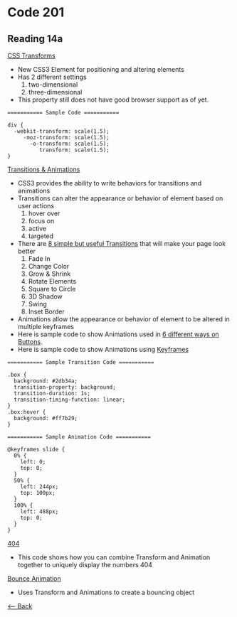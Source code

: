 # Code 201
## Reading 14a

[CSS Transforms](https://learn.shayhowe.com/advanced-html-css/css-transforms/)
* New CSS3 Element for positioning and altering elements
* Has 2 different settings
  1. two-dimensional
  1. three-dimensional
* This property still does not have good browser support as of yet.

```
=========== Sample Code ===========

div {
  -webkit-transform: scale(1.5);
     -moz-transform: scale(1.5);
       -o-transform: scale(1.5);
          transform: scale(1.5);
}
```


[Transitions & Animations](https://learn.shayhowe.com/advanced-html-css/transitions-animations/)
* CSS3 provides the ability to write behaviors for transitions and animations
* Transitions can alter the appearance or behavior of element based on user actions
  1. hover over
  1. focus on
  1. active
  1. targeted
* There are [8 simple but useful Transitions](http://www.webdesignerdepot.com/2014/05/8-simple-css3-transitions-that-will-wow-your-users) that will make your page look better
  1. Fade In
  1. Change Color
  1. Grow & Shrink
  1. Rotate Elements
  1. Square to Circle
  1. 3D Shadow
  1. Swing
  1. Inset Border
* Animations allow the appearance or behavior of element to be altered in multiple keyframes
* Here is sample code to show Animations used in [6 different ways on Buttons](https://codepen.io/retyui/pen/ByoaXV).
* Here is sample code to show Animations using [Keyframes](https://codepen.io/akshaychauhan/pen/oAfae)

```
=========== Sample Transition Code ===========

.box {
  background: #2db34a;
  transition-property: background;
  transition-duration: 1s;
  transition-timing-function: linear;
}
.box:hover {
  background: #ff7b29;
}
```

```
=========== Sample Animation Code ===========

@keyframes slide {
  0% {
    left: 0;
    top: 0;
  }
  50% {
    left: 244px;
    top: 100px;
  }
  100% {
    left: 488px;
    top: 0;
  }
}
```


[404](https://codepen.io/kieranfivestars/pen/MYdQxX)
* This code shows how you can combine Transform and Animation together to uniquely display the numbers 404

[Bounce Animation](https://codepen.io/dp_lewis/pen/gCfBv)
* Uses Transform and Animations to create a bouncing object



[<-- Back](../README.md)
